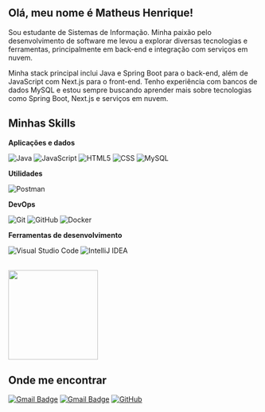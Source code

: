 ## Olá, meu nome é Matheus Henrique!

Sou estudante de Sistemas de Informação. Minha paixão pelo desenvolvimento de software me levou a explorar diversas tecnologias e ferramentas, principalmente em back-end e integração com serviços em nuvem.

Minha stack principal inclui Java e Spring Boot para o back-end, além de JavaScript com Next.js para o front-end. Tenho experiência com bancos de dados MySQL e estou sempre buscando aprender mais sobre tecnologias como Spring Boot, Next.js e serviços em nuvem.

## Minhas Skills

**Aplicações e dados**

![Java](https://img.shields.io/badge/-Java-333333?style=flat&logo=Java&logoColor=007396)
![JavaScript](https://img.shields.io/badge/-JavaScript-333333?style=flat&logo=javascript)
![HTML5](https://img.shields.io/badge/-HTML5-333333?style=flat&logo=HTML5)
![CSS](https://img.shields.io/badge/-CSS-333333?style=flat&logo=CSS3&logoColor=1572B6)
![MySQL](https://img.shields.io/badge/-MySQL-333333?style=flat&logo=mysql)

**Utilidades**

![Postman](https://img.shields.io/badge/-Postman-333333?style=flat&logo=postman)

**DevOps**

![Git](https://img.shields.io/badge/-Git-333333?style=flat&logo=git)
![GitHub](https://img.shields.io/badge/-GitHub-333333?style=flat&logo=github)
![Docker](https://img.shields.io/badge/-Docker-333333?style=flat&logo=docker)

**Ferramentas de desenvolvimento**

![Visual Studio Code](https://img.shields.io/badge/-Visual%20Studio%20Code-333333?style=flat&logo=visual-studio-code&logoColor=007ACC)
![IntelliJ IDEA](https://img.shields.io/badge/-IntelliJ%20IDEA-333333?style=flat&logo=visual-studio-code&logoColor=007ACC)

<br/>

<a href="https://github.com/masteroflie" title="Meu Perfil">
  <img height="180em" src="https://github-readme-stats.vercel.app/api?username=masteroflie&show_icons=true" />
</a>

## Onde me encontrar

[![Gmail Badge](https://img.shields.io/badge/-mhapessoal@gmail.com-006bed?style=flat-square&logo=Gmail&logoColor=white&link=mailto:mhapessoal@gmail.com)](mailto:mhapessoal@gmail.com)
[![Gmail Badge](https://img.shields.io/badge/-contato@matheushenrique.dev.br-006bed?style=flat-square&logo=Gmail&logoColor=white&link=mailto:contato@matheushenrique.dev.br)](mailto:contato@matheushenrique.dev.br)
[![GitHub](https://img.shields.io/github/followers/masteroflie?label=follow&style=social)](https://github.com/MasterOfLie)
